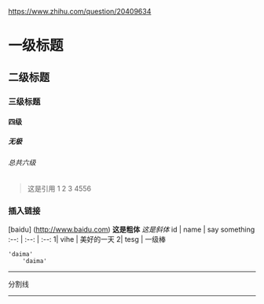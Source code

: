 https://www.zhihu.com/question/20409634
# 一级标题
## 二级标题
### 三级标题
#### 四级
##### 无极
###### 总共六级
> 这是引用
1
2
3
4556
### 插入链接
[baidu]
(http://www.baidu.com)
**这是粗体**
*这是斜体*
id | name | say something
:--: | :--: | :--:
1|	vihe |	美好的一天
2|  tesg |  一级棒

    'daima'
        'daima'
        
***
分割线
***
